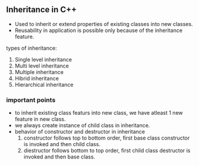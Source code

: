 ## Inheritance in C++

- Used to inherit or extend properties of existing classes into new classes.
- Reusability in application is possible only because of the inheritance feature.

types of inheritance:
1. Single level inheritance
2. Multi level inheritance
3. Multiple inheritance
4. Hibrid inheritance
5. Hierarchical inheritance

### important points
- to inherit existing class featurs into new class, we have atleast 1 new feature in new class.
- we always create instance of child class in inheritance.
- behavior of constructor and destructor in inheritance 
    1. constructor follows top to bottom order, first base class constructor is invoked and then child class.
    2. diestructor follows bottom to top order, first child class destructor is invoked and then base class.

